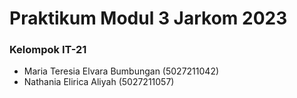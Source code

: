 # Praktikum Modul 3 Jarkom 2023

### Kelompok IT-21

* Maria Teresia Elvara Bumbungan (5027211042)
* Nathania Elirica Aliyah (5027211057)
